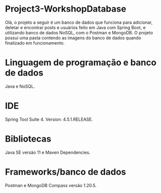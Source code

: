 # Project3-WorkshopDatabase

Olá, o projeto a seguir é um banco de dados que funciona para adicionar, deletar e encontrar posts e usuários feito em Java 
com Spring Boot, e utilizando banco de dados NoSQL, com o Postman e MongoDB. O projeto possui uma pasta contendo as imagens do banco de 
dados quando finalizado em funcionamento.

# Linguagem de programação e banco de dados
Java e NoSQL.

# IDE
Spring Tool Suite 4. Version: 4.5.1.RELEASE.

# Bibliotecas
Java SE versão 11 e Maven Dependencies.

# Frameworks/banco de dados
Postman e MongoDB Compass versão 1.20.5.

